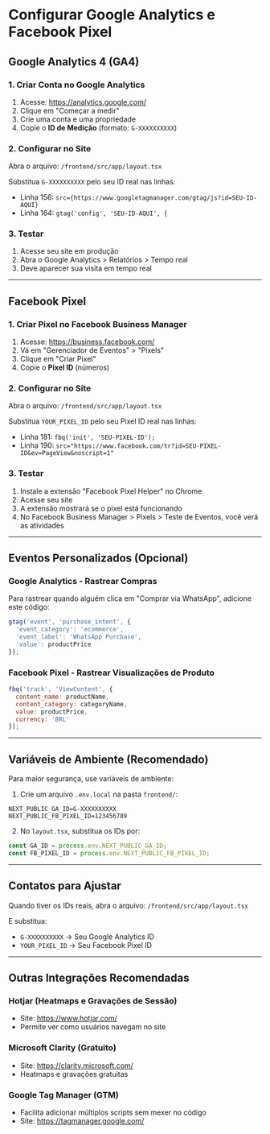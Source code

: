 # Configurar Google Analytics e Facebook Pixel

## Google Analytics 4 (GA4)

### 1. Criar Conta no Google Analytics
1. Acesse: https://analytics.google.com/
2. Clique em "Começar a medir"
3. Crie uma conta e uma propriedade
4. Copie o **ID de Medição** (formato: `G-XXXXXXXXXX`)

### 2. Configurar no Site
Abra o arquivo: `/frontend/src/app/layout.tsx`

Substitua `G-XXXXXXXXXX` pelo seu ID real nas linhas:
- Linha 156: `src={https://www.googletagmanager.com/gtag/js?id=SEU-ID-AQUI}`
- Linha 164: `gtag('config', 'SEU-ID-AQUI', {`

### 3. Testar
1. Acesse seu site em produção
2. Abra o Google Analytics > Relatórios > Tempo real
3. Deve aparecer sua visita em tempo real

---

## Facebook Pixel

### 1. Criar Pixel no Facebook Business Manager
1. Acesse: https://business.facebook.com/
2. Vá em "Gerenciador de Eventos" > "Pixels"
3. Clique em "Criar Pixel"
4. Copie o **Pixel ID** (números)

### 2. Configurar no Site
Abra o arquivo: `/frontend/src/app/layout.tsx`

Substitua `YOUR_PIXEL_ID` pelo seu Pixel ID real nas linhas:
- Linha 181: `fbq('init', 'SEU-PIXEL-ID');`
- Linha 190: `src="https://www.facebook.com/tr?id=SEU-PIXEL-ID&ev=PageView&noscript=1"`

### 3. Testar
1. Instale a extensão "Facebook Pixel Helper" no Chrome
2. Acesse seu site
3. A extensão mostrará se o pixel está funcionando
4. No Facebook Business Manager > Pixels > Teste de Eventos, você verá as atividades

---

## Eventos Personalizados (Opcional)

### Google Analytics - Rastrear Compras

Para rastrear quando alguém clica em "Comprar via WhatsApp", adicione este código:

```javascript
gtag('event', 'purchase_intent', {
  'event_category': 'ecommerce',
  'event_label': 'WhatsApp Purchase',
  'value': productPrice
});
```

### Facebook Pixel - Rastrear Visualizações de Produto

```javascript
fbq('track', 'ViewContent', {
  content_name: productName,
  content_category: categoryName,
  value: productPrice,
  currency: 'BRL'
});
```

---

## Variáveis de Ambiente (Recomendado)

Para maior segurança, use variáveis de ambiente:

1. Crie um arquivo `.env.local` na pasta `frontend/`:
```
NEXT_PUBLIC_GA_ID=G-XXXXXXXXXX
NEXT_PUBLIC_FB_PIXEL_ID=123456789
```

2. No `layout.tsx`, substitua os IDs por:
```javascript
const GA_ID = process.env.NEXT_PUBLIC_GA_ID;
const FB_PIXEL_ID = process.env.NEXT_PUBLIC_FB_PIXEL_ID;
```

---

## Contatos para Ajustar

Quando tiver os IDs reais, abra o arquivo:
`/frontend/src/app/layout.tsx`

E substitua:
- `G-XXXXXXXXXX` → Seu Google Analytics ID
- `YOUR_PIXEL_ID` → Seu Facebook Pixel ID

---

## Outras Integrações Recomendadas

### Hotjar (Heatmaps e Gravações de Sessão)
- Site: https://www.hotjar.com/
- Permite ver como usuários navegam no site

### Microsoft Clarity (Gratuito)
- Site: https://clarity.microsoft.com/
- Heatmaps e gravações gratuitas

### Google Tag Manager (GTM)
- Facilita adicionar múltiplos scripts sem mexer no código
- Site: https://tagmanager.google.com/

